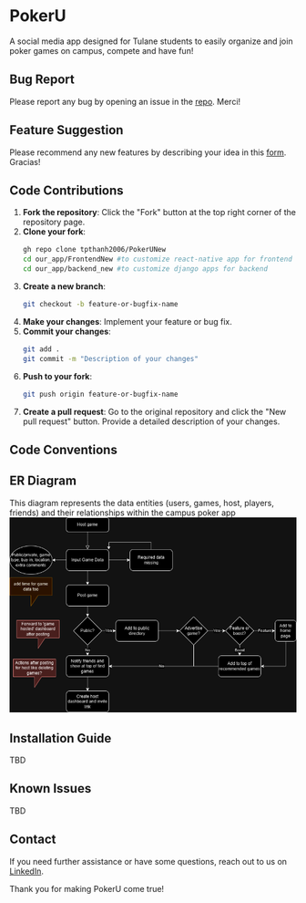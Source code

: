 # PokerU

A social media app designed for Tulane students to easily organize and join poker games on campus, compete and have fun!

## Bug Report
Please report any bug by opening an issue in the [repo](https://github.com/tpthanh2006/PokerUNew/issues/new?assignees=&labels=bug&projects=&template=bug-report.yml). Merci!

## Feature Suggestion
Please recommend any new features by describing your idea in this [form](https://github.com/tpthanh2006/PokerUNew/issues/new?assignees=&labels=enhancement&projects=&template=new-feature.yml). Gracias!

## Code Contributions
1. **Fork the repository**: Click the "Fork" button at the top right corner of the repository page.
2. **Clone your fork**: 
    ```sh
    gh repo clone tpthanh2006/PokerUNew
    cd our_app/FrontendNew #to customize react-native app for frontend
    cd our_app/backend_new #to customize django apps for backend
    ```
3. **Create a new branch**: 
    ```sh
    git checkout -b feature-or-bugfix-name
    ```
4. **Make your changes**: Implement your feature or bug fix.
5. **Commit your changes**: 
    ```sh
    git add .
    git commit -m "Description of your changes"
    ```
6. **Push to your fork**: 
    ```sh
    git push origin feature-or-bugfix-name
    ```
7. **Create a pull request**: Go to the original repository and click the "New pull request" button. Provide a detailed description of your changes.

## Code Conventions

## ER Diagram
This diagram represents the data entities (users, games, host, players, friends) and their relationships within the campus poker app
![](design_files/hostgame_flow.png)

## Installation Guide
TBD

## Known Issues
TBD

## Contact
If you need further assistance or have some questions, reach out to us on [LinkedIn](https://www.linkedin.com/company/poker-u/).

Thank you for making PokerU come true!